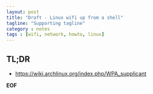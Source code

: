 ```yaml
---
layout: post
title: "Draft - Linux wifi up from a shell"
tagline: "Supporting tagline"
category : notes
tags : [wifi, network, howto, linux]
---
```


## TL;DR

* <https://wiki.archlinux.org/index.php/WPA_supplicant>

__EOF__
